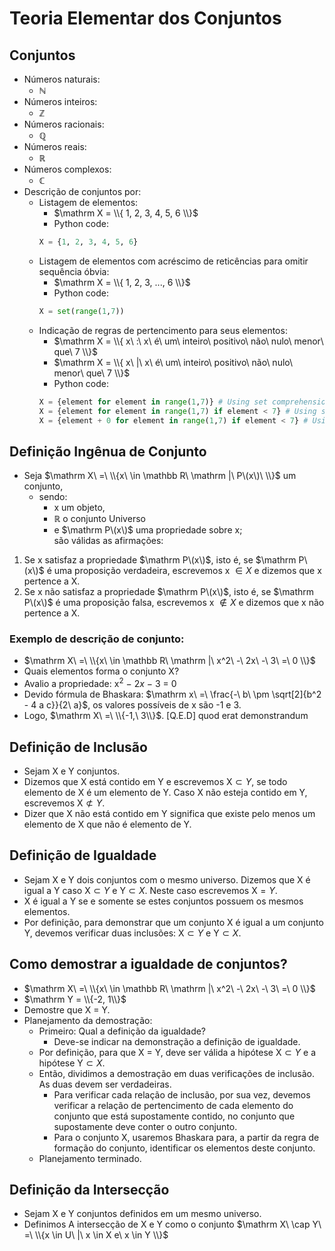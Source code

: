 # Teoria Elementar dos Conjuntos
## Conjuntos
- Números naturais: 
    - $\mathbb N$
- Números inteiros:
    - $\mathbb Z$
- Números racionais:
    - $\mathbb Q$
- Números reais:
    - $\mathbb R$
- Números complexos:
    - $\mathbb C$
- Descrição de conjuntos por:
    - Listagem de elementos: 
        - $\mathrm X = \\{ 1, 2, 3, 4, 5, 6 \\}$  
        - Python code:  
        ```python
        X = {1, 2, 3, 4, 5, 6}
        ```
    - Listagem de elementos com acréscimo de reticências para omitir sequência óbvia: 
        - $\mathrm X = \\{ 1, 2, 3, ..., 6 \\}$  
        - Python code:  
        ```python
        X = set(range(1,7))
        ```
    - Indicação de regras de pertencimento para seus elementos:
        - $\mathrm X = \\{ x\ :\ x\ é\ um\ inteiro\ positivo\ não\ nulo\ menor\ que\ 7 \\}$
        - $\mathrm X = \\{ x\ |\ x\ é\ um\ inteiro\ positivo\ não\ nulo\ menor\ que\ 7 \\}$  
        - Python code:  
        ```python
        X = {element for element in range(1,7)} # Using set comprehension to create a new set
        X = {element for element in range(1,7) if element < 7} # Using set comprehension to create a new set
        X = {element + 0 for element in range(1,7) if element < 7} # Using set comprehension to create a new set
        ```  
## Definição Ingênua de Conjunto
- Seja $\mathrm X\ =\ \\{x\ \in \mathbb R\ \mathrm |\ P\(x\)\ \\}$ um conjunto,
    - sendo:
        - x um objeto,
        - $\mathbb R$ o conjunto Universo
        - e $\mathrm P\(x\)$ uma propriedade sobre $\mathrm x$;  
    são válidas as afirmações:
1. Se $\mathrm x$ satisfaz a propriedade $\mathrm P\(x\)$, isto é, se $\mathrm P\(x\)$ é uma proposição verdadeira, escrevemos $\mathrm x\ \in X$ e dizemos que x pertence a X. 
2. Se $\mathrm x$ não satisfaz a propriedade $\mathrm P\(x\)$, isto é, se $\mathrm P\(x\)$ é uma proposição falsa, escrevemos $\mathrm x\ \notin X$ e dizemos que x não pertence a X.

### Exemplo de descrição de conjunto:
- $\mathrm X\ =\ \\{x\ \in \mathbb R\ \mathrm |\ x^2\ -\ 2x\ -\ 3\ =\ 0 \\}$
- Quais elementos forma o conjunto X? 
- Avalio a propriedade: $\mathrm x^2\ -\ 2x\ -\ 3\ =\ 0$  
- Devido fórmula de Bhaskara:  $\mathrm x\ =\ \frac{-\ b\ \pm \sqrt[2]{b^2 - 4 a c}}{2\ a}$, os valores possíveis de x são -1 e 3.  
- Logo, $\mathrm X\ =\ \\{-1,\ 3\\}$.  [Q.E.D] quod erat demonstrandum

## Definição de Inclusão
- Sejam X e Y conjuntos. 
- Dizemos que X está contido em Y e escrevemos $\mathrm X \subset Y$, se todo elemento de X é um elemento de Y. Caso X não esteja contido em Y, escrevemos $\mathrm X \not\subset Y$.
- Dizer que X não está contido em Y significa que existe pelo menos um elemento de X que não é elemento de Y.

## Definição de Igualdade
- Sejam X e Y dois conjuntos com o mesmo universo. Dizemos que X é igual a Y caso $\mathrm X \subset Y$ e $\mathrm Y \subset X$. Neste caso escrevemos $\mathrm X = Y$.
- X é igual a Y se e somente se estes conjuntos possuem os mesmos elementos.
- Por definição, para demonstrar que um conjunto X é igual a um conjunto Y, devemos verificar duas inclusões: $\mathrm X \subset Y$ e $\mathrm Y \subset X$.

## Como demostrar a igualdade de conjuntos?
- $\mathrm X\ =\ \\{x\ \in \mathbb R\ \mathrm |\ x^2\ -\ 2x\ -\ 3\ =\ 0 \\}$
- $\mathrm Y = \\{-2, 1\\}$
- Demostre que X = Y.
- Planejamento da demostração:
    - Primeiro: Qual a definição da igualdade?
        - Deve-se indicar na demonstração a definição de igualdade.
    - Por definição, para que X = Y, deve ser válida a hipótese $\mathrm X \subset Y$ e a hipótese $\mathrm Y \subset X$.
    - Então, dividimos a demostração em duas verificações de inclusão. As duas devem ser verdadeiras.
        - Para verificar cada relação de inclusão, por sua vez, devemos verificar a relação de pertencimento de cada elemento do conjunto que está supostamente contido, no conjunto que supostamente deve conter o outro conjunto.
        - Para o conjunto X, usaremos Bhaskara para, a partir da regra de formação do conjunto, identificar os elementos deste conjunto.
    - Planejamento terminado.

## Definição da Intersecção
- Sejam X e Y conjuntos definidos em um mesmo universo.
- Definimos A intersecção de X e Y como o conjunto $\mathrm X\ \cap Y\ =\ \\{x \in U\ |\ x \in X e\ x \in Y \\}$